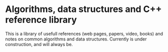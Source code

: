 # Algorithms, data structures and C++ reference library

This is a library of usefull references (web pages, papers, video, books) and notes on common algorithms and data structures. Currently is under construction, and will always be.
